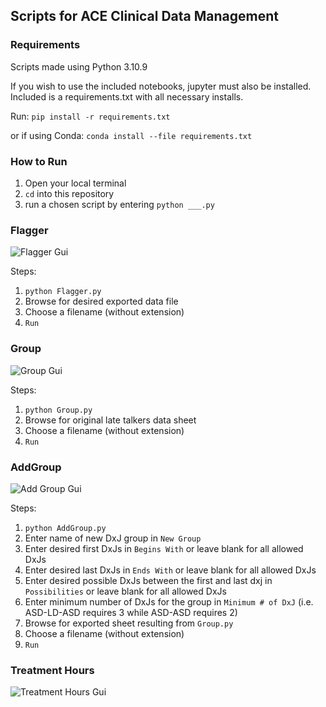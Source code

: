 ## Scripts for ACE Clinical Data Management

### Requirements

Scripts made using Python 3.10.9

If you wish to use the included notebooks, jupyter must also be installed. Included is a requirements.txt with all necessary installs.

Run:
```pip install -r requirements.txt```

or if using Conda:
```conda install --file requirements.txt```

### How to Run

1. Open your local terminal
2. ```cd``` into this repository
3. run a chosen script by entering ```python ___.py```

### Flagger

![Flagger Gui](images/flagger_gui.PNG)

Steps:
1. ```python Flagger.py```
2. Browse for desired exported data file
3. Choose a filename (without extension)
4. ```Run```

### Group

![Group Gui](images/group_gui.PNG)

Steps:
1. ```python Group.py```
2. Browse for original late talkers data sheet
3. Choose a filename (without extension)
4. ```Run```

### AddGroup

![Add Group Gui](images/addgroup_gui.PNG)

Steps:
1. ```python AddGroup.py```
2. Enter name of new DxJ group in ```New Group```
3. Enter desired first DxJs in ```Begins With``` or leave blank for all allowed DxJs
4. Enter desired last DxJs in ```Ends With``` or leave blank for all allowed DxJs
5. Enter desired possible DxJs between the first and last dxj in ```Possibilities``` or leave blank for all allowed DxJs
6. Enter minimum number of DxJs for the group in ```Minimum # of DxJ``` (i.e. ASD-LD-ASD requires 3 while ASD-ASD requires 2)
7. Browse for exported sheet resulting from ```Group.py```
8. Choose a filename (without extension)
9. ```Run```

### Treatment Hours

![Treatment Hours Gui](images/txhourscons_gui.PNG)
